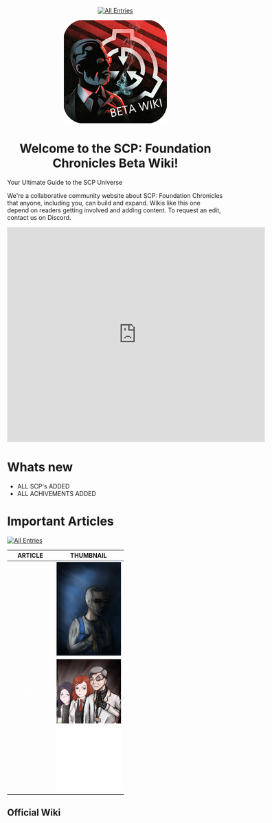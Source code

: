 <html lang="en">
<head>
    <meta charset="UTF-8">
    <meta name="viewport" content="width=device-width, initial-scale=1.0">
    <title id="page-title">Main Page | SCP:FC</title>
    <link rel="icon" href="BETA_WIKI.png" type="image/png">
</head>
<p align=center>
    <a href="./web/tree">
        <img src="https://img.shields.io/badge/GO_TO-All_Entries-000000?style=for-the-badge&labelColor=000000&color=ffffff" title="All Entries" alt="All Entries" style="cursor: pointer;"/></a>
</p>
<body>
    <div>
        <p align="center">
            <img src="./BETA_WIKI.png" onclick="showText()" alt="" style="cursor: help;"/>
            <div id="text" style="display: none;">Xk0GFUYCGx4rXEsNHU9mcW5yXBNQQQBEABdcV0khcmJZISEWE1NbXQpBUFFDSF1dBhYbRUJcVR4dV15GXAY=</div>
        </p>
        <script>
            function showText() {
                var text = document.getElementById('text');
                if (text.style.display === 'none') {
                    text.style.display = 'block';
                } else {
                    text.style.display = 'none';
                }
            }
        </script>
        <h1 align="center">
            Welcome to the SCP: Foundation Chronicles Beta Wiki!
        </h1>
        <p>
            Your Ultimate Guide to the SCP Universe
        </p>
        <p>
            We're a collaborative community website about SCP: Foundation Chronicles that anyone, including you, can build and expand. Wikis like this one depend on readers getting involved and adding content. To request an edit, contact us on Discord.
        </p>
        <p align="center">
            <iframe src="https://ptb.discord.com/widget?id=1166418158085734441&theme=dark" width="600" height="500" allowtransparency="true" frameborder="0" sandbox="allow-popups allow-popups-to-escape-sandbox allow-same-origin allow-scripts"></iframe>
        </p>
    </div>
    <div>
        <h1>
            Whats new
        </h1>
        <ul>
            <li>
                ALL SCP's ADDED
            </li>
            <li>
                ALL ACHIVEMENTS ADDED
            </li>
        </ul>
    </div>
    <div>
        <h1 id="ImportantArticles">
            Important Articles
        </h1>
        <a href="./web/tree">
            <img src="https://img.shields.io/badge/GO_TO-All_Entries-000000?style=for-the-badge&labelColor=000000&color=ffffff" title="All Entries" alt="All Entries" style="cursor: pointer;"/>
        </a>
        <table>
            <thead>
                <tr>
                    <th>
                        ARTICLE
                    </th>
                    <th>
                        THUMBNAIL
                    </th>
                </tr>
            </thead>
            <tbody>
                <tr>
                    <td>
                        <a href="./web/humans/foundation/janitor"  style="color: white">Janitor</a>
                    </td>
                    <td>
                        <img src="./assets/images/characters/cleaner.jpg" title="Janitor" alt="Janitor" width="150"/>
                    </td>
                </tr>
                <tr>
                    <td>
                        <a href="./web/tree#characters" style="color: white">Characters</a>
                    </td>
                    <td>
                        <img src="./assets/images/misc/Characters.webp" title="Characters" alt="Characters" width="150"/>
                    </td>
                </tr>
                <tr>
                    <td>
                        <a href="./web/tree#achievements" style="color: white">Achievements</a>
                    </td>
                    <td>
                        <img src="./assets/images/achievements/achievements.png" title="Achievements" alt="Achievements" width="150"/>
                    </td>
                </tr>
            </tbody>
        </table>
    </div>
    <div>
        <h2>
            Official Wiki
        </h2>
        <p>
            <a href="https://scp-fc.fandom.com/wiki/SCP:_Foundation_Chronicles_Wiki">
                <img src="https://img.shields.io/badge/Released_Wiki-000000?style=for-the-badge&labelColor=ffffff&color=ffffff" title="Release Wiki" style="cursor: pointer;" alt="" />
            </a>
        </p>
    </div>
    <p align=center>
        <a href="./web/tree">
            <img src="https://img.shields.io/badge/GO_TO-All_Entries-000000?style=for-the-badge&labelColor=000000&color=ffffff" title="All Entries" style="cursor: pointer;" alt="" />
        </a>
    </p>
</body>

</html>
